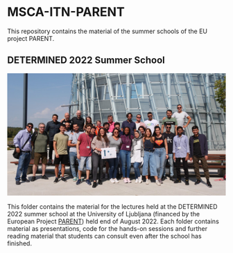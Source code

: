 # MSCA-ITN-PARENT
This repository contains the material of the summer schools of the EU project PARENT.

## DETERMINED 2022 Summer School 


![DETERMINED GROUP PHOTO](DETERMINED2022/images/determinedgroup.jpeg)

This folder contains the material for the lectures held at the DETERMINED 2022 summer school at the University of Ljubljana (financed by the European Project [PARENT](https://parenth2020.com)) held end of August 2022. Each folder contains material as presentations, code for the hands-on sessions and further reading material that students can consult even after the school has finished.
